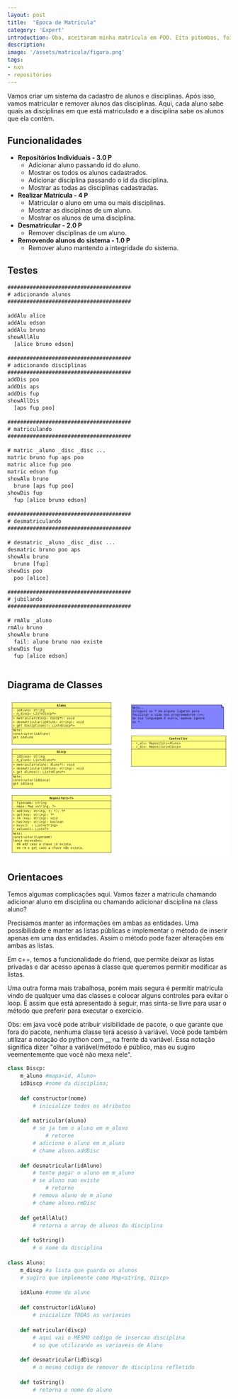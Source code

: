 ```yaml
---
layout: post
title:  "Época de Matrícula"
category: 'Expert'
introduction: Oba, aceitaram minha matrícula em POO. Eita pitombas, foi com o David!
description: 
image: '/assets/matricula/figura.png'
tags:
- nxn
- repositórios
---
```


Vamos criar um sistema da cadastro de alunos e disciplinas. Após isso, vamos matricular e remover alunos das disciplinas. Aqui, cada aluno sabe quais as disciplinas em que está matriculado e a disciplina sabe os alunos que ela contém.

## Funcionalidades

- **Repositórios Individuais - 3.0 P**
    - Adicionar aluno passando id do aluno.
    - Mostrar os todos os alunos cadastrados.
    - Adicionar disciplina passando o id da disciplina.
    - Mostrar as todas as disciplinas cadastradas.
- **Realizar Matrícula - 4 P**
    - Matricular o aluno em uma ou mais disciplinas.
    - Mostrar as disciplinas de um aluno.
    - Mostrar os alunos de uma disciplina.
- **Desmatricular - 2.0 P**
    - Remover disciplinas de um aluno.
- **Removendo alunos do sistema - 1.0 P**
    - Remover aluno mantendo a integridade do sistema.


## Testes

```
#######################################
# adicionando alunos
#######################################

addAlu alice
addAlu edson
addAlu bruno
showAllAlu
  [alice bruno edson]

#######################################
# adicionando disciplinas
#######################################
addDis poo
addDis aps
addDis fup
showAllDis
  [aps fup poo]

#######################################
# matriculando
#######################################

# matric _aluno _disc _disc ...
matric bruno fup aps poo
matric alice fup poo
matric edson fup
showAlu bruno
  bruno [aps fup poo]
showDis fup
  fup [alice bruno edson]

#######################################
# desmatriculando
#######################################

# desmatric _aluno _disc _disc ...
desmatric bruno poo aps
showAlu bruno
  bruno [fup]
showDis poo
  poo [alice]

#######################################
# jubilando
#######################################

# rmAlu _aluno
rmAlu bruno
showAlu bruno
  fail: aluno bruno nao existe
showDis fup
  fup [alice edson]


```

## Diagrama de Classes

![](/assets/matricula/diagrama.png)

## Orientacoes

Temos algumas complicações aqui. Vamos fazer a matricula chamando
adicionar aluno em disciplina ou chamando adicionar disciplina na
class aluno?

Precisamos manter as informações em ambas as entidades. Uma possibilidade
é manter as listas públicas e implementar o método de inserir apenas
em uma das entidades. Assim o método pode fazer alterações em ambas
as listas.

Em c++, temos a funcionalidade do friend, que permite deixar as listas
privadas e dar acesso apenas à classe que queremos permitir modificar as
listas.

Uma outra forma mais trabalhosa, porém mais segura é permitir matrícula
vindo de qualquer uma das classes e colocar alguns controles para evitar
o loop. É assim que está apresentado à seguir, mas sinta-se livre para
usar o método que preferir para executar o exercício.

Obs: em java você pode atribuir visibilidade de pacote, o que garante que
fora do pacote, nenhuma classe terá acesso à variável. Você pode também
utilizar a notação do python com __ na frente da variável. Essa notação
significa dizer "olhar a variável/método é público, mas eu sugiro veementemente
que você não mexa nele".

``` python
class Discp:
    m_aluno #mapa<id, Aluno>
    idDiscp #nome da disciplina;

    def constructor(nome)
        # inicialize todos os atributos

    def matricular(aluno)
        # se ja tem o aluno em m_aluno
            # retorne
        # adicione o aluno em m_aluno
        # chame aluno.addDisc

    def desmatricular(idAluno)
        # tente pegar o aluno em m_aluno
        # se aluno nao existe
            # retorne
        # remova aluno de m_aluno
        # chame aluno.rmDisc
    
    def getAllAlu()
        # retorna o array de alunos da disciplina

    def toString()
        # o nome da disciplina

class Aluno:
    m_discp #a lista que guarda os alunos
    # sugiro que implemente como Map<string, Discp>

    idAluno #nome do aluno

    def constructor(idAluno)
        # inicialize TODAS as variavies

    def matricular(discp)
        # aqui vai o MESMO codigo de insercao disciplina
        # so que utilizando as variaveis de Aluno

    def desmatricular(idDiscp)
        # o mesmo codigo de remover de disciplina refletido

    def toString()
        # retorna o nome do aluno

```

